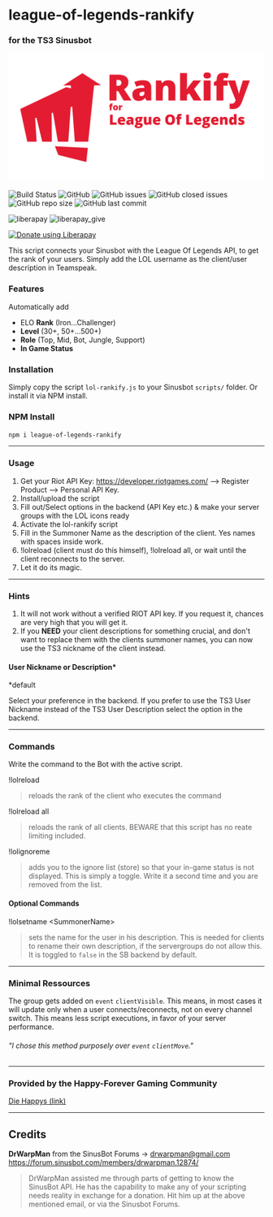 # league-of-legends-rankify
### for the TS3 Sinusbot

![rankify](img/lolrankify_logo_preview.png "LoL Rankify Preview Logo")

![Build Status](https://travis-ci.com/frizzant/league-of-legends-rankify.svg?branch=master)
![GitHub](https://img.shields.io/github/license/frizzant/league-of-legends-rankify)
![GitHub issues](https://img.shields.io/github/issues-raw/frizzant/league-of-legends-rankify)
![GitHub closed issues](https://img.shields.io/github/issues-closed-raw/frizzant/league-of-legends-rankify)
![GitHub repo size](https://img.shields.io/github/repo-size/frizzant/league-of-legends-rankify)
![GitHub last commit](https://img.shields.io/github/last-commit/frizzant/league-of-legends-rankify)

![liberapay](http://img.shields.io/liberapay/patrons/Frizzant.svg?logo=liberapay)
![liberapay_give](http://img.shields.io/liberapay/receives/Frizzant.svg?logo=liberapay)

<a href="https://liberapay.com/Frizzant/donate"><img alt="Donate using Liberapay" src="https://liberapay.com/assets/widgets/donate.svg"></a>


This script connects your Sinusbot with the League Of Legends API,
to get the rank of your users. Simply add the LOL username as the client/user
description in Teamspeak.

### Features

Automatically add
* ELO **Rank** (Iron...Challenger)
* **Level** (30+, 50+...500+)
* **Role** (Top, Mid, Bot, Jungle, Support)
* **In Game Status**

### Installation

Simply copy the script `lol-rankify.js` to your Sinusbot `scripts/` folder.
Or install it via NPM install.

### NPM Install

`npm i league-of-legends-rankify`

---

### Usage

1) Get your Riot API Key: https://developer.riotgames.com/ --> Register Product --> Personal API Key.
2) Install/upload the script
3) Fill out/Select options in the backend (API Key etc.) & make your server groups with the LOL icons ready
4) Activate the lol-rankify script
5) Fill in the Summoner Name as the description of the client. Yes names with spaces inside work.
6) !lolreload (client must do this himself), !lolreload all, or wait until the client reconnects to the server.
7) Let it do its magic.

---

### Hints

1) It will not work without a verified RIOT API key. If you request it, chances are very high that you will get it.
2) If you **NEED** your client descriptions for something crucial, and don't want to replace them with the clients summoner names, you can now use the TS3 nickname of the client instead.

#### User Nickname or Description*
*default

Select your preference in the backend.
If you prefer to use the TS3 User Nickname instead of the TS3 User Description
select the option in the backend.

---

### Commands

Write the command to the Bot with the active script.

!lolreload
> reloads the rank of the client who executes the command

!lolreload all
> reloads the rank of all clients. BEWARE that this script has no reate limiting included.

!lolignoreme
> adds you to the ignore list (store) so that your in-game status is not displayed.
> This is simply a toggle. Write it a second time and you are removed from the list.

#### Optional Commands

!lolsetname \<SummonerName>
> sets the name for the user in his description. This is needed for clients to rename
>their own description, if the servergroups do not allow this. It is toggled to
><code>false</code> in the SB backend by default.

---

### Minimal Ressources
The group gets added on `event` `clientVisible`. This means, in most cases it will
update only when a user connects/reconnects, not on every channel switch.
This means less script executions, in favor of your server performance.

###### "I chose this method purposely over `event` `clientMove`."

---

### Provided by the Happy-Forever Gaming Community
[Die Happys (link)][http://happy-forever.xyz]

---

## Credits

**DrWarpMan** from the SinusBot Forums -> drwarpman@gmail.com
https://forum.sinusbot.com/members/drwarpman.12874/

>DrWarpMan assisted me through parts of getting to know the SinusBot API.
He has the capability to make any of your scripting needs reality in
>exchange for a donation.
Hit him up at the above mentioned email, or via the Sinusbot Forums.

[http://happy-forever.xyz]: www.happy-forever.xyz